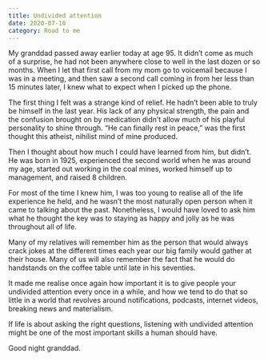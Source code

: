 ```yaml
---
title: Undivided attention
date: 2020-07-16
category: Road to me
---
```


My granddad passed away earlier today at age 95. It didn’t come as much of a surprise, he had not been anywhere close to well in the last dozen or so months. When I let that first call from my mom go to voicemail because I was in a meeting, and then saw a second call coming in from her less than 15 minutes later, I knew what to expect when I picked up the phone.

The first thing I felt was a strange kind of relief. He hadn’t been able to truly be himself in the last year. His lack of any physical strength, the pain and the confusion brought on by medication didn’t allow much of his playful personality to shine through. “He can finally rest in peace,” was the first thought this atheist, nihilist mind of mine produced.

Then I thought about how much I could have learned from him, but didn’t. He was born in 1925, experienced the second world when he was around my age, started out working in the coal mines, worked himself up to management, and raised 8 children. 

For most of the time I knew him, I was too young to realise all of the life experience he held, and he wasn’t the most naturally open person when it came to talking about the past. Nonetheless, I would have loved to ask him what he thought the key was to staying as happy and jolly as he was throughout all of life. 

Many of my relatives will remember him as the person that would always crack jokes at the different times each year our big family would gather at their house. Many of us will also remember the fact that he would do handstands on the coffee table until late in his seventies.

It made me realise once again how important it is to give people your undivided attention every once in a while, and how we tend to do that so little in a world that revolves around notifications, podcasts, internet videos, breaking news and materialism.

If life is about asking the right questions, listening with undivided attention might be one of the most important skills a human should have.

Good night granddad.
